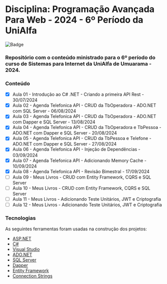# Disciplina: Programação Avançada Para Web - 2024 - 6º Período da UniAlfa

![Badge](https://img.shields.io/badge/Marcos%20Dias%20Vendramini-ASP.NET%20C%23-red)

### Repositório com o conteúdo ministrado para o 6º período do curso de Sistemas para Internet da UniAlfa de Umuarama - 2024.

### Conteúdo

- [x] Aula 01 - Introdução ao C# .NET - Criando a primeira API Rest - 30/07/2024
- [x] Aula 02 - Agenda Telefonica API - CRUD da TbOperadora - ADO.NET com SQL Server - 06/08/2024
- [x] Aula 03 - Agenda Telefonica API - CRUD da TbOperadora - ADO.NET com Dapper e SQL Server - 13/08/2024
- [x] Aula 04 - Agenda Telefonica API - CRUD da TbOperadora e TbPessoa - ADO.NET com Dapper e SQL Server - 20/08/2024
- [x] Aula 05 - Agenda Telefonica API - CRUD da TbPessoa e Telefone - ADO.NET com Dapper e SQL Server - 27/08/2024
- [x] Aula 06 - Agenda Telefonica API - Injeção de Dependências - 03/09/2024
- [x] Aula 07 - Agenda Telefonica API - Adicionando Memory Cache - 10/09/2024
- [x] Aula 08 - Agenda Telefonica API - Revisão Bimestral - 17/09/2024
- [ ] Aula 09 - Meus Livros - CRUD com Entity Framework, CQRS e SQL Server
- [ ] Aula 10 - Meus Livros - CRUD com Entity Framework, CQRS e SQL Server
- [ ] Aula 11 - Meus Livros - Adicionando Teste Unitários, JWT e Criptografia
- [ ] Aula 12 - Meus Livros - Adicionando Teste Unitários, JWT e Criptografia

### Tecnologias

As seguintes ferramentas foram usadas na construção dos projetos:

- [ASP.NET](https://dotnet.microsoft.com/apps/aspnet)
- [C#](https://docs.microsoft.com/pt-br/dotnet/csharp/)
- [Visual Studio](https://visualstudio.microsoft.com/pt-br/)
- [ADO.NET](https://docs.microsoft.com/pt-br/dotnet/framework/data/adonet/)
- [SQL Server](https://www.microsoft.com/pt-br/sql-server/sql-server-downloads)
- [Dapper](https://github.com/DapperLib/Dapper)
- [Entity Framework](https://docs.microsoft.com/pt-br/ef/)
- [Connection Strings](https://www.connectionstrings.com/)
